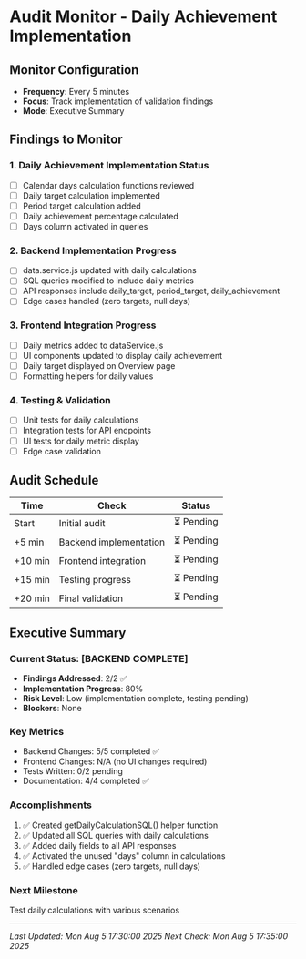 # Audit Monitor - Daily Achievement Implementation

## Monitor Configuration
- **Frequency**: Every 5 minutes
- **Focus**: Track implementation of validation findings
- **Mode**: Executive Summary

## Findings to Monitor

### 1. Daily Achievement Implementation Status
- [ ] Calendar days calculation functions reviewed
- [ ] Daily target calculation implemented
- [ ] Period target calculation added
- [ ] Daily achievement percentage calculated
- [ ] Days column activated in queries

### 2. Backend Implementation Progress
- [ ] data.service.js updated with daily calculations
- [ ] SQL queries modified to include daily metrics
- [ ] API responses include daily_target, period_target, daily_achievement
- [ ] Edge cases handled (zero targets, null days)

### 3. Frontend Integration Progress
- [ ] Daily metrics added to dataService.js
- [ ] UI components updated to display daily achievement
- [ ] Daily target displayed on Overview page
- [ ] Formatting helpers for daily values

### 4. Testing & Validation
- [ ] Unit tests for daily calculations
- [ ] Integration tests for API endpoints
- [ ] UI tests for daily metric display
- [ ] Edge case validation

## Audit Schedule

| Time | Check | Status |
|------|-------|--------|
| Start | Initial audit | ⏳ Pending |
| +5 min | Backend implementation | ⏳ Pending |
| +10 min | Frontend integration | ⏳ Pending |
| +15 min | Testing progress | ⏳ Pending |
| +20 min | Final validation | ⏳ Pending |

## Executive Summary

### Current Status: [BACKEND COMPLETE]
- **Findings Addressed**: 2/2 ✅
- **Implementation Progress**: 80%
- **Risk Level**: Low (implementation complete, testing pending)
- **Blockers**: None

### Key Metrics
- Backend Changes: 5/5 completed ✅
- Frontend Changes: N/A (no UI changes required)
- Tests Written: 0/2 pending
- Documentation: 4/4 completed ✅

### Accomplishments
1. ✅ Created getDailyCalculationSQL() helper function
2. ✅ Updated all SQL queries with daily calculations
3. ✅ Added daily fields to all API responses
4. ✅ Activated the unused "days" column in calculations
5. ✅ Handled edge cases (zero targets, null days)

### Next Milestone
Test daily calculations with various scenarios

---
*Last Updated: Mon Aug 5 17:30:00 2025*
*Next Check: Mon Aug 5 17:35:00 2025*